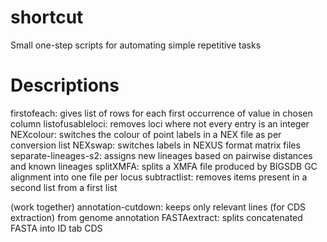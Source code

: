 # shortcut
Small one-step scripts for automating simple repetitive tasks

# Descriptions

firstofeach: gives list of rows for each first occurrence of value in chosen column
listofusableloci: removes loci where not every entry is an integer
NEXcolour: switches the colour of point labels in a NEX file as per conversion list
NEXswap: switches labels in NEXUS format matrix files 
separate-lineages-s2: assigns new lineages based on pairwise distances and known lineages
splitXMFA: splits a XMFA file produced by BIGSDB GC alignment into one file per locus
subtractlist: removes items present in a second list from a first list

(work together)
annotation-cutdown: keeps only relevant lines (for CDS extraction) from genome annotation
FASTAextract: splits concatenated FASTA into ID tab CDS 
